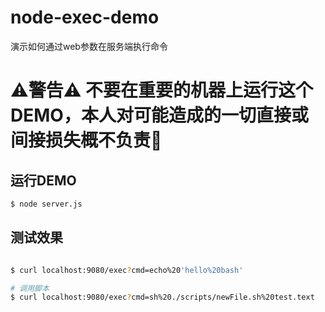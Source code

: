 node-exec-demo
==============

演示如何通过web参数在服务端执行命令


# ⚠️警告⚠️ 不要在重要的机器上运行这个DEMO，本人对可能造成的一切直接或间接损失概不负责🙈

## 运行DEMO
```bash
$ node server.js
```

## 测试效果
```bash

$ curl localhost:9080/exec?cmd=echo%20'hello%20bash'

# 调用脚本
$ curl localhost:9080/exec?cmd=sh%20./scripts/newFile.sh%20test.text

```

